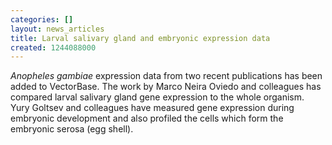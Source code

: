 ```yaml
---
categories: []
layout: news_articles
title: Larval salivary gland and embryonic expression data
created: 1244088000
---
```

<i>Anopheles gambiae</i> expression data from two recent publications has been added to VectorBase.   The work by Marco Neira Oviedo and colleagues has compared larval salivary gland gene expression to the whole organism.   Yury Goltsev and colleagues have measured gene expression during embryonic development and also profiled the cells which form the embryonic serosa (egg shell).  
